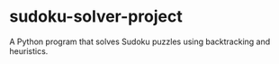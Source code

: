 # sudoku-solver-project
A Python program that solves Sudoku puzzles using backtracking and heuristics.
